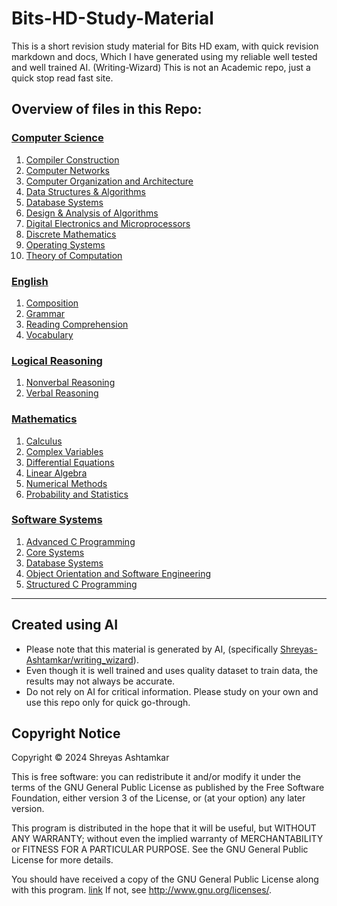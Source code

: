 # Bits-HD-Study-Material
This is a short revision study material for Bits HD exam, with quick revision markdown and docs, Which I have generated using my reliable well tested and well trained AI. (Writing-Wizard) This is not an Academic repo, just a quick stop read fast site.

## Overview of files in this Repo:

### [Computer Science](<Computer Science/index.md>)
1. [Compiler Construction](<Computer Science/Compiler Construction/index.md>)
1. [Computer Networks](<Computer Science/Computer Networks/index.md>)
1. [Computer Organization and Architecture](<Computer Science/Computer Organization and Architecture/index.md>)
1. [Data Structures & Algorithms](<Computer Science/Data Structures & Algorithms/index.md>)
1. [Database Systems](<Computer Science/Database Systems/index.md>)
1. [Design & Analysis of Algorithms](<Computer Science/Design & Analysis of Algorithms/index.md>)
1. [Digital Electronics and Microprocessors](<Computer Science/Digital Electronics and Microprocessors/index.md>)
1. [Discrete Mathematics](<Computer Science/Discrete Mathematics/index.md>)
1. [Operating Systems](<Computer Science/Operating Systems/index.md>)
1. [Theory of Computation](<Computer Science/Theory of Computation/index.md>)

### [English](<English/index.md>)
1. [Composition](<English/Composition/index.md>)
1. [Grammar](<English/Grammar/index.md>)
1. [Reading Comprehension](<English/Reading Comprehension/index.md>)
1. [Vocabulary](<English/Vocabulary/index.md>)

### [Logical Reasoning](<Logical Reasoning/index.md>)
1. [Nonverbal Reasoning](<Logical Reasoning/Nonverbal Reasoning/index.md>)
1. [Verbal Reasoning](<Logical Reasoning/Verbal Reasoning/index.md>)

### [Mathematics](<Mathematics/index.md>)
1. [Calculus](<Mathematics/Calculus/index.md>)
1. [Complex Variables](<Mathematics/Complex Variables/index.md>)
1. [Differential Equations](<Mathematics/Differential Equations/index.md>)
1. [Linear Algebra](<Mathematics/Linear Algebra/index.md>)
1. [Numerical Methods](<Mathematics/Numerical Methods/index.md>)
1. [Probability and Statistics](<Mathematics/Probability and Statistics/index.md>)

### [Software Systems](<Software Systems/index.md>)
1. [Advanced C Programming](<Software Systems/Advanced C Programming/index.md>)
1. [Core Systems](<Software Systems/Core Systems/index.md>)
1. [Database Systems](<Software Systems/Database Systems/index.md>)
1. [Object Orientation and Software Engineering](<Software Systems/Object Orientation and Software Engineering/index.md>)
1. [Structured C Programming](<Software Systems/Structured C Programming/index.md>)

---

## Created using AI
- Please note that this material is generated by AI, (specifically [Shreyas-Ashtamkar/writing_wizard](https://github.com/Shreyas-Ashtamkar/writing_wizard)).
- Even though it is well trained and uses quality dataset to train data, the results may not always be accurate.
- Do not rely on AI for critical information. Please study on your own and use this repo only for quick go-through.

## Copyright Notice
Copyright © 2024 Shreyas Ashtamkar

This is free software: you can redistribute it and/or modify
it under the terms of the GNU General Public License as published by
the Free Software Foundation, either version 3 of the License, or
(at your option) any later version.

This program is distributed in the hope that it will be useful,
but WITHOUT ANY WARRANTY; without even the implied warranty of
MERCHANTABILITY or FITNESS FOR A PARTICULAR PURPOSE.  See the
GNU General Public License for more details.

You should have received a copy of the GNU General Public License
along with this program. [link](/LICENSE)  If not, see <http://www.gnu.org/licenses/>.
